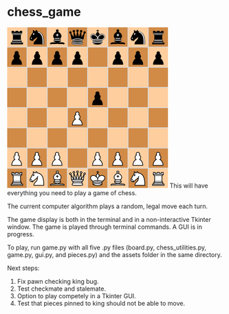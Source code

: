 # chess_game
![image](assets/chessboard.png)
This will have everything you need to play a game of chess.

The current computer algorithm plays a random, legal move each turn.

The game display is both in the terminal and in a non-interactive Tkinter window. The game is played through terminal commands. A GUI is in progress.

To play, run game.py with all five .py files (board.py, chess_utilities.py, game.py, gui.py, and pieces.py) and the assets folder in the same directory.

Next steps:
1. Fix pawn checking king bug. 
2. Test checkmate and stalemate.
3. Option to play competely in a Tkinter GUI.
4. Test that pieces pinned to king should not be able to move.
